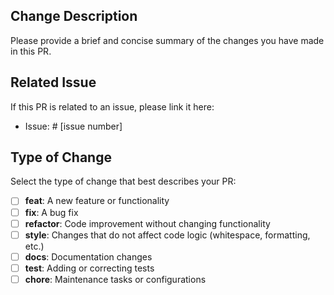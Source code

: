## Change Description

Please provide a brief and concise summary of the changes you have made in this PR.

## Related Issue

If this PR is related to an issue, please link it here:

- Issue: # [issue number]

## Type of Change

Select the type of change that best describes your PR:

- [ ] **feat**: A new feature or functionality
- [ ] **fix**: A bug fix
- [ ] **refactor**: Code improvement without changing functionality
- [ ] **style**: Changes that do not affect code logic (whitespace, formatting, etc.)
- [ ] **docs**: Documentation changes
- [ ] **test**: Adding or correcting tests
- [ ] **chore**: Maintenance tasks or configurations